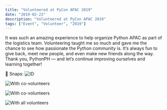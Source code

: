 ```yaml
---
title: "Volunteered at PyCon APAC 2019"
date: "2019-02-23"
description: "Volunteered at PyCon APAC 2019"
tags: ["Event", "Volunteer", "2019"]
---
```


It was such an amazing experience to help organize Python APAC as part of the logistics team. Volunteering taught me so much and gave me the chance to see how passionate the Python community is. It’s always fun to give back, meet new people, and even make new friends along the way. Thank you, PythonPH — and let’s continue improving ourselves and learning together!

📸 Snaps: 
![ID](https://res.cloudinary.com/dytehra8d/image/upload/v1757088115/portfolio/activities/2019/pycon-apac-2019/53145804_2448141878543067_6079151196713517056_n_fxs6jw.jpg)

![With co-volunteers](https://res.cloudinary.com/dytehra8d/image/upload/v1757088115/portfolio/activities/2019/pycon-apac-2019/52929797_2448142341876354_1400324024721997824_n_cdhoue.jpg)

![With co-volunteers](https://res.cloudinary.com/dytehra8d/image/upload/v1757088114/portfolio/activities/2019/pycon-apac-2019/52474445_2448143831876205_9090058339341041664_n_ujfaqz.jpg)

![With all volunteers](https://res.cloudinary.com/dytehra8d/image/upload/v1757088505/portfolio/activities/2019/pycon-apac-2019/volunteers_lzcdai.jpg)